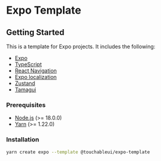 # Expo Template

## Getting Started

This is a template for Expo projects. It includes the following:

- [Expo](https://expo.dev/)
- [TypeScript](https://www.typescriptlang.org/)
- [React Navigation](https://reactnavigation.org/)
- [Expo localization](https://docs.expo.dev/versions/latest/sdk/localization/)
- [Zustand](https://github.com/pmndrs/zustand)
- [Tamagui](https://tamagui.dev/)

### Prerequisites

- [Node.js](https://nodejs.org/en/) (>= 18.0.0)
- [Yarn](https://yarnpkg.com/) (>= 1.22.0)

### Installation

```bash
yarn create expo --template @touchableui/expo-template
```
